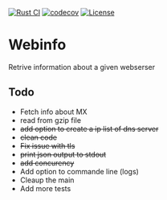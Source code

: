 [![Rust CI](https://github.com/vgauthier/webinfo/actions/workflows/ci.yml/badge.svg)](https://github.com/vgauthier/webinfo/actions/workflows/ci.yml)
[![codecov](https://codecov.io/github/vgauthier/webinfo/graph/badge.svg?token=l1QTyO4xjx)](https://codecov.io/github/vgauthier/webinfo)
[![License](https://img.shields.io/badge/License-Apache_2.0-blue.svg)](https://opensource.org/licenses/Apache-2.0)

# Webinfo

Retrive information about a given webserser 

## Todo 
* Fetch info about MX
* read from gzip file
* ~~add option to create a ip list of dns server~~
* ~~clean code~~ 
* ~~Fix issue with tls~~
* ~~print json output to stdout~~
* ~~add concurency~~
* Add option to commande line (logs)
* Cleaup the main 
* Add more tests
